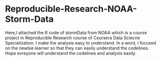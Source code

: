 # Reproducible-Research-NOAA-Storm-Data

Here,I attached the R code of stormData from NOAA which is a course project in Reproducible Research course of Coursera Data Sciecne Specialization. I make the analysis easy to understand. In a word, i focused on the newbie learner so that they can easily understand the codelines. 
Hope evreyone will understand the codelines and analysis easily.
